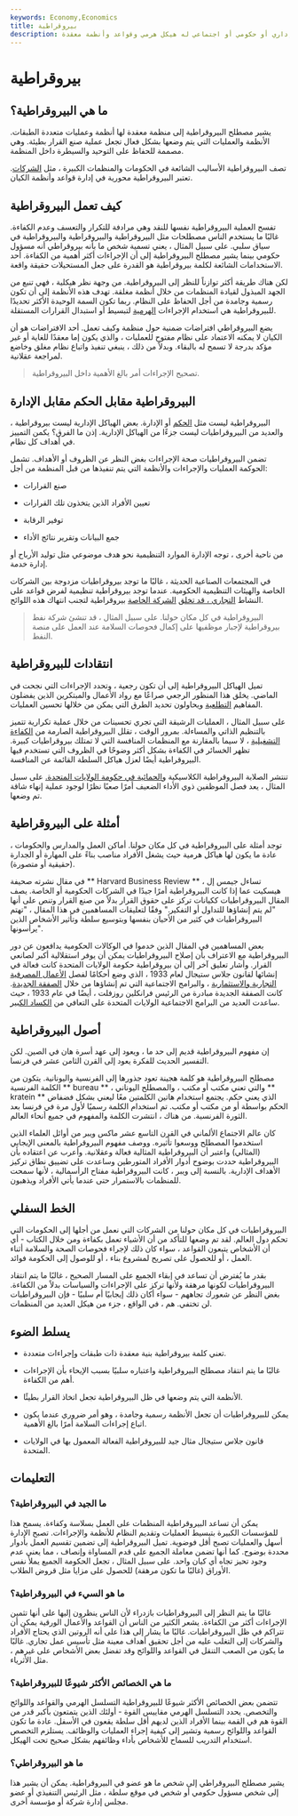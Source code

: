 ```yaml
---
keywords: Economy,Economics
title: بيروقراطية
description: البيروقراطية هي نظام إداري أو حكومي أو اجتماعي له هيكل هرمي وقواعد وأنظمة معقدة.
---
```


# بيروقراطية
## ما هي البيروقراطية؟

يشير مصطلح البيروقراطية إلى منظمة معقدة لها أنظمة وعمليات متعددة الطبقات. الأنظمة والعمليات التي يتم وضعها بشكل فعال تجعل عملية صنع القرار بطيئة. وهي مصممة للحفاظ على التوحيد والسيطرة داخل المنظمة.

تصف البيروقراطية الأساليب الشائعة في الحكومات والمنظمات الكبيرة ، مثل [الشركات](/corporation). تعتبر البيروقراطية محورية في إدارة قواعد وأنظمة الكيان.

## كيف تعمل البيروقراطية

تفسح العملية البيروقراطية نفسها للنقد وهي مرادفة للتكرار والتعسف وعدم الكفاءة. غالبًا ما يستخدم الناس مصطلحات مثل البيروقراطية والبيروقراطية والبيروقراطية في سياق سلبي. على سبيل المثال ، يعني تسمية شخص ما بأنه بيروقراطي أنه مسؤول حكومي بينما يشير مصطلح البيروقراطية إلى أن الإجراءات أكثر أهمية من الكفاءة. أحد الاستخدامات الشائعة لكلمة بيروقراطية هو القدرة على جعل المستحيلات حقيقة واقعة.

لكن هناك طريقة أكثر توازناً للنظر إلى البيروقراطية. من وجهة نظر هيكلية ، فهي تنبع من الجهد المبذول لقيادة المنظمات من خلال أنظمة مغلقة. تهدف هذه الأنظمة إلى أن تكون رسمية وجامدة من أجل الحفاظ على النظام. ربما تكون السمة الوحيدة الأكثر تحديدًا للبيروقراطية هي استخدام الإجراءات [الهرمية](/corporate-hierarchy) لتبسيط أو استبدال القرارات المستقلة.

يضع البيروقراطي افتراضات ضمنية حول منظمة وكيف تعمل. أحد الافتراضات هو أن الكيان لا يمكنه الاعتماد على نظام مفتوح للعمليات ، والذي يكون إما معقدًا للغاية أو غير مؤكد بدرجة لا تسمح له بالبقاء. وبدلاً من ذلك ، ينبغي تنفيذ واتباع نظام مغلق وخاضع لمراجعة عقلانية.

> تصحيح الإجراءات أمر بالغ الأهمية داخل البيروقراطية.

>

## البيروقراطية مقابل الحكم مقابل الإدارة

البيروقراطية ليست مثل [الحكم](/corporategovernance) أو الإدارة. بعض الهياكل الإدارية ليست بيروقراطية ، والعديد من البيروقراطيات ليست جزءًا من الهياكل الإدارية. إذن ما الفرق؟ يكمن التمييز في أهداف كل نظام.

تضمن البيروقراطيات صحة الإجراءات بغض النظر عن الظروف أو الأهداف. تشمل الحوكمة العمليات والإجراءات والأنظمة التي يتم تنفيذها من قبل المنظمة من أجل:

- صنع القرارات

- تعيين الأفراد الذين يتخذون تلك القرارات

- توفير الرقابة

- جمع البيانات وتقرير نتائج الأداء

من ناحية أخرى ، توجه الإدارة الموارد التنظيمية نحو هدف موضوعي مثل توليد الأرباح أو إدارة خدمة.

في المجتمعات الصناعية الحديثة ، غالبًا ما توجد بيروقراطيات مزدوجة بين الشركات الخاصة والهيئات التنظيمية الحكومية. عندما توجد بيروقراطية تنظيمية لفرض قواعد على النشاط [التجاري ، قد تخلق](/business) [الشركة الخاصة](/privatecompany) بيروقراطية لتجنب انتهاك هذه اللوائح.

> البيروقراطية في كل مكان حولنا. على سبيل المثال ، قد تنشئ شركة نفط بيروقراطية لإجبار موظفيها على إكمال فحوصات السلامة عند العمل على منصة النفط.

>

## انتقادات للبيروقراطية

تميل الهياكل البيروقراطية إلى أن تكون رجعية ، وتحدد الإجراءات التي نجحت في الماضي. يخلق هذا المنظور الرجعي صراعًا مع رواد الأعمال والمبتكرين الذين يفضلون المفاهيم [التطلعية](/forward-looking) ويحاولون تحديد الطرق التي يمكن من خلالها تحسين العمليات.

على سبيل المثال ، العمليات الرشيقة التي تجري تحسينات من خلال عملية تكرارية تتميز بالتنظيم الذاتي والمساءلة. بمرور الوقت ، تقلل البيروقراطية الصارمة من [الكفاءة التشغيلية](/operationalefficiency) ، لا سيما بالمقارنة مع المنظمات المنافسة التي لا تمتلك بيروقراطيات كبيرة. تظهر الخسائر في الكفاءة بشكل أكثر وضوحًا في الظروف التي تستخدم فيها البيروقراطية أيضًا لعزل هياكل السلطة القائمة عن المنافسة.

تنتشر الصلابة البيروقراطية الكلاسيكية [والحمائية في حكومة الولايات المتحدة.](/protectionism) على سبيل المثال ، يعد فصل الموظفين ذوي الأداء الضعيف أمرًا صعبًا نظرًا لوجود عملية إنهاء شاقة تم وضعها.

## أمثلة على البيروقراطية

توجد أمثلة على البيروقراطية في كل مكان حولنا. أماكن العمل والمدارس والحكومات ، عادة ما يكون لها هياكل هرمية حيث يشغل الأفراد مناصب بناءً على المهارة أو الجدارة (حقيقية أو متصورة).

في مقال نشرته صحيفة ** Harvard Business Review ** ، تساءل جيمس إل هيسكيت عما إذا كانت البيروقراطية أمرًا جيدًا في الشركات الحكومية أو الخاصة. يصف المقال البيروقراطيات ككيانات تركز على حقوق القرار بدلاً من صنع القرار وتنص على أنها "لم يتم إنشاؤها للتداول أو التفكير." وفقًا لتعليقات المساهمين في هذا المقال ، "تهتم البيروقراطيات في كثير من الأحيان بنفسها وبتوسيع سلطة وتأثير الأشخاص الذين يرأسونها".

بعض المساهمين في المقال الذين خدموا في الوكالات الحكومية يدافعون عن دور البيروقراطية مع الاعتراف بأن إصلاح البيروقراطيات يمكن أن يوفر استقلالية أكبر لصانعي القرار. وأشار تعليق آخر إلى أن بيروقراطية حكومة الولايات المتحدة كانت فعالة في إنشائها لقانون جلاس ستيجال لعام 1933 ، الذي وضع أحكامًا لفصل [الأعمال المصرفية التجارية والاستثمارية](/investment-banking) ، والبرامج الاجتماعية التي تم إنشاؤها من خلال [الصفقة الجديدة](/new-deal). كانت الصفقة الجديدة مبادرة من الرئيس فرانكلين روزفلت ، أيضًا في عام 1933 ، حيث ساعدت العديد من البرامج الاجتماعية الولايات المتحدة على التعافي من [الكساد الكبير](/great_depression).

## أصول البيروقراطية

إن مفهوم البيروقراطية قديم إلى حد ما ، ويعود إلى عهد أسرة هان في الصين. لكن التفسير الحديث للفكرة يعود إلى القرن الثامن عشر في فرنسا.

مصطلح البيروقراطية هو كلمة هجينة تعود جذورها إلى الفرنسية واليونانية. يتكون من الكلمة الفرنسية ** bureau ** ، والتي تعني مكتب أو مكتب ، والمصطلح اليوناني ** kratein ** الذي يعني حكم. يجتمع استخدام هاتين الكلمتين معًا ليعني بشكل فضفاض الحكم بواسطة أو من مكتب أو مكتب. تم استخدام الكلمة رسميًا لأول مرة في فرنسا بعد الثورة الفرنسية. من هناك ، انتشرت الكلمة والمفهوم في جميع أنحاء العالم.

كان عالم الاجتماع الألماني في القرن التاسع عشر ماكس ويبر من أوائل العلماء الذين استخدموا المصطلح ووسعوا تأثيره. ووصف مفهوم البيروقراطية بالمعنى الإيجابي (المثالي) واعتبر أن البيروقراطية المثالية فعالة وعقلانية. وأعرب عن اعتقاده بأن البيروقراطية حددت بوضوح أدوار الأفراد المتورطين وساعدت على تضييق نطاق تركيز الأهداف الإدارية. بالنسبة إلى ويبر ، كانت البيروقراطية مفتاح الرأسمالية ، لأنها سمحت للمنظمات بالاستمرار حتى عندما يأتي الأفراد ويذهبون.

## الخط السفلي

البيروقراطيات في كل مكان حولنا من الشركات التي نعمل من أجلها إلى الحكومات التي تحكم دول العالم. لقد تم وضعها للتأكد من أن الأشياء تعمل بكفاءة ومن خلال الكتاب - أي أن الأشخاص يتبعون القواعد ، سواء كان ذلك لإجراء فحوصات الصحة والسلامة أثناء العمل ، أو للحصول على تصريح لمشروع بناء ، أو للوصول إلى الحكومة فوائد.

بقدر ما يُفترض أن تساعد في إبقاء الجميع على المسار الصحيح ، غالبًا ما يتم انتقاد البيروقراطيات لكونها مرهقة ولأنها تركز على الإجراءات والسياسات بدلاً من الكفاءة. بغض النظر عن شعورك تجاههم - سواء أكان ذلك إيجابيًا أم سلبيًا - فإن البيروقراطيات لن تختفي. هم ، في الواقع ، جزء من هيكل العديد من المنظمات.

## يسلط الضوء

- تعني كلمة بيروقراطية بنية معقدة ذات طبقات وإجراءات متعددة.

- غالبًا ما يتم انتقاد مصطلح البيروقراطية واعتباره سلبيًا بسبب الإيحاء بأن الإجراءات أهم من الكفاءة.

- الأنظمة التي يتم وضعها في ظل البيروقراطية تجعل اتخاذ القرار بطيئًا.

- يمكن للبيروقراطيات أن تجعل الأنظمة رسمية وجامدة ، وهو أمر ضروري عندما يكون اتباع إجراءات السلامة أمرًا بالغ الأهمية.

- قانون جلاس ستيجال مثال جيد للبيروقراطية الفعالة المعمول بها في الولايات المتحدة.

## التعليمات

### ما الجيد في البيروقراطية؟

يمكن أن تساعد البيروقراطية المنظمات على العمل بسلاسة وكفاءة. يسمح هذا للمؤسسات الكبيرة بتبسيط العمليات وتقديم النظام للأنظمة والإجراءات. تصبح الإدارة أسهل والعمليات تصبح أقل فوضوية. تميل البيروقراطية إلى تضمين تقسيم العمل بأدوار محددة بوضوح. كما أنها تضمن معاملة الجميع على قدم المساواة وإنصاف ، مما يعني عدم وجود تحيز تجاه أي كيان واحد. على سبيل المثال ، تجعل الحكومة الجميع يملأ نفس الأوراق (غالبًا ما تكون مرهقة) للحصول على مزايا مثل قروض الطلاب.

### ما هو السيء في البيروقراطية؟

غالبًا ما يتم النظر إلى البيروقراطيات بازدراء لأن الناس ينظرون إليها على أنها تثمين الإجراءات أكثر من الكفاءة. يشعر الكثير من الناس أن القواعد والأعمال الورقية يمكن أن تتراكم في ظل البيروقراطيات. غالبًا ما يشار إلى هذا على أنه الروتين الذي يحتاج الأفراد والشركات إلى التغلب عليه من أجل تحقيق أهداف معينة مثل تأسيس عمل تجاري. غالبًا ما يكون من الصعب التنقل في القواعد واللوائح وقد تفضل بعض الأشخاص على غيرهم ، مثل الأثرياء.

### ما هي الخصائص الأكثر شيوعًا للبيروقراطية؟

تتضمن بعض الخصائص الأكثر شيوعًا للبيروقراطية التسلسل الهرمي والقواعد واللوائح والتخصص. يحدد التسلسل الهرمي مقاييس القوة - أولئك الذين يتمتعون بأكبر قدر من القوة هم في القمة بينما الأفراد الذين لديهم أقل سلطة يقعون في الأسفل. عادة ما تكون القواعد واللوائح رسمية وتشير إلى كيفية إجراء العمليات والوظائف. يستلزم التخصص استخدام التدريب للسماح للأشخاص بأداء وظائفهم بشكل صحيح تحت الهيكل.

### ما هو البيروقراطي؟

يشير مصطلح البيروقراطي إلى شخص ما هو عضو في البيروقراطية. يمكن أن يشير هذا إلى شخص مسؤول حكومي أو شخص في موقع سلطة ، مثل الرئيس التنفيذي أو عضو مجلس إدارة شركة أو مؤسسة أخرى.

